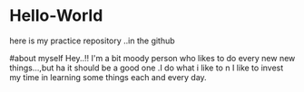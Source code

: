 # Hello-World
here is my practice repository  ..in the github 

#about myself
Hey..!! I'm a bit moody person who likes to do every new new things...,but ha it should be a good one .I do what i like to n I like to invest my time in learning some things each and every day.
